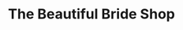 ---
address: Olivier van Noortlaan 108
title: The Beautiful Bride Shop
city: VLAARDINGEN
zip: 3133 AT
country: Netherlands
lat: 51.900249
lng: 4.342909
phone:
email: info@beautifulbridecompany.nl
url: http://www.beautifulbrideshop.nl
---